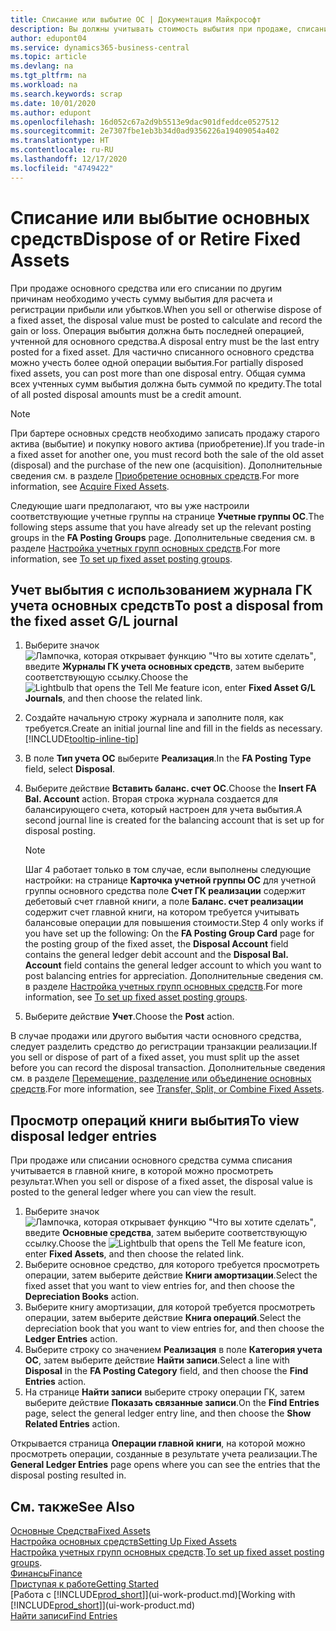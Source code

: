 ```yaml
---
title: Списание или выбытие ОС | Документация Майкрософт
description: Вы должны учитывать стоимость выбытия при продаже, списании или отбраковке основных средств.
author: edupont04
ms.service: dynamics365-business-central
ms.topic: article
ms.devlang: na
ms.tgt_pltfrm: na
ms.workload: na
ms.search.keywords: scrap
ms.date: 10/01/2020
ms.author: edupont
ms.openlocfilehash: 16d052c67a2d9b5513e9dac901dfeddce0527512
ms.sourcegitcommit: 2e7307fbe1eb3b34d0ad9356226a19409054a402
ms.translationtype: HT
ms.contentlocale: ru-RU
ms.lasthandoff: 12/17/2020
ms.locfileid: "4749422"
---
```

# <a name="dispose-of-or-retire-fixed-assets"></a><span data-ttu-id="5a005-103">Списание или выбытие основных средств</span><span class="sxs-lookup"><span data-stu-id="5a005-103">Dispose of or Retire Fixed Assets</span></span>

<span data-ttu-id="5a005-104">При продаже основного средства или его списании по другим причинам необходимо учесть сумму выбытия для расчета и регистрации прибыли или убытков.</span><span class="sxs-lookup"><span data-stu-id="5a005-104">When you sell or otherwise dispose of a fixed asset, the disposal value must be posted to calculate and record the gain or loss.</span></span> <span data-ttu-id="5a005-105">Операция выбытия должна быть последней операцией, учтенной для основного средства.</span><span class="sxs-lookup"><span data-stu-id="5a005-105">A disposal entry must be the last entry posted for a fixed asset.</span></span> <span data-ttu-id="5a005-106">Для частично списанного основного средства можно учесть более одной операции выбытия.</span><span class="sxs-lookup"><span data-stu-id="5a005-106">For partially disposed fixed assets, you can post more than one disposal entry.</span></span> <span data-ttu-id="5a005-107">Общая сумма всех учтенных сумм выбытия должна быть суммой по кредиту.</span><span class="sxs-lookup"><span data-stu-id="5a005-107">The total of all posted disposal amounts must be a credit amount.</span></span>  

> [!NOTE]  
> <span data-ttu-id="5a005-108">При бартере основных средств необходимо записать продажу старого актива (выбытие) и покупку нового актива (приобретение).</span><span class="sxs-lookup"><span data-stu-id="5a005-108">If you trade-in a fixed asset for another one, you must record both the sale of the old asset (disposal) and the purchase of the new one (acquisition).</span></span> <span data-ttu-id="5a005-109">Дополнительные сведения см. в разделе [Приобретение основных средств](fa-how-acquire.md).</span><span class="sxs-lookup"><span data-stu-id="5a005-109">For more information, see [Acquire Fixed Assets](fa-how-acquire.md).</span></span>  

<span data-ttu-id="5a005-110">Следующие шаги предполагают, что вы уже настроили соответствующие учетные группы на странице **Учетные группы ОС**.</span><span class="sxs-lookup"><span data-stu-id="5a005-110">The following steps assume that you have already set up the relevant posting groups in the **FA Posting Groups** page.</span></span> <span data-ttu-id="5a005-111">Дополнительные сведения см. в разделе [Настройка учетных групп основных средств](fa-how-setup-general.md#to-set-up-fixed-asset-posting-groups).</span><span class="sxs-lookup"><span data-stu-id="5a005-111">For more information, see [To set up fixed asset posting groups](fa-how-setup-general.md#to-set-up-fixed-asset-posting-groups).</span></span>  

## <a name="to-post-a-disposal-from-the-fixed-asset-gl-journal"></a><span data-ttu-id="5a005-112">Учет выбытия с использованием журнала ГК учета основных средств</span><span class="sxs-lookup"><span data-stu-id="5a005-112">To post a disposal from the fixed asset G/L journal</span></span>

1. <span data-ttu-id="5a005-113">Выберите значок ![Лампочка, которая открывает функцию "Что вы хотите сделать"](media/ui-search/search_small.png "Что вы хотите сделать"), введите **Журналы ГК учета основных средств**, затем выберите соответствующую ссылку.</span><span class="sxs-lookup"><span data-stu-id="5a005-113">Choose the ![Lightbulb that opens the Tell Me feature](media/ui-search/search_small.png "Tell me what you want to do") icon, enter **Fixed Asset G/L Journals**, and then choose the related link.</span></span>  
2. <span data-ttu-id="5a005-114">Создайте начальную строку журнала и заполните поля, как требуется.</span><span class="sxs-lookup"><span data-stu-id="5a005-114">Create an initial journal line and fill in the fields as necessary.</span></span> [!INCLUDE[tooltip-inline-tip](includes/tooltip-inline-tip_md.md)]  
3. <span data-ttu-id="5a005-115">В поле **Тип учета ОС** выберите **Реализация**.</span><span class="sxs-lookup"><span data-stu-id="5a005-115">In the **FA Posting Type** field, select **Disposal**.</span></span>  
4. <span data-ttu-id="5a005-116">Выберите действие **Вставить баланс. счет ОС**.</span><span class="sxs-lookup"><span data-stu-id="5a005-116">Choose the **Insert FA Bal. Account** action.</span></span> <span data-ttu-id="5a005-117">Вторая строка журнала создается для балансирующего счета, который настроен для учета выбытия.</span><span class="sxs-lookup"><span data-stu-id="5a005-117">A second journal line is created for the balancing account that is set up for disposal posting.</span></span>  

    > [!NOTE]  
    >  <span data-ttu-id="5a005-118">Шаг 4 работает только в том случае, если выполнены следующие настройки: на странице **Карточка учетной группы ОС** для учетной группы основного средства поле **Счет ГК реализации** содержит дебетовый счет главной книги, а поле **Баланс. счет реализации** содержит счет главной книги, на котором требуется учитывать балансовые операции для повышения стоимости.</span><span class="sxs-lookup"><span data-stu-id="5a005-118">Step 4 only works if you have set up the following: On the **FA Posting Group Card** page for the posting group of the fixed asset, the **Disposal Account** field contains the general ledger debit account and the **Disposal Bal. Account** field contains the general ledger account to which you want to post balancing entries for appreciation.</span></span> <span data-ttu-id="5a005-119">Дополнительные сведения см. в разделе [Настройка учетных групп основных средств](fa-how-setup-general.md#to-set-up-fixed-asset-posting-groups).</span><span class="sxs-lookup"><span data-stu-id="5a005-119">For more information, see [To set up fixed asset posting groups](fa-how-setup-general.md#to-set-up-fixed-asset-posting-groups).</span></span>  
5. <span data-ttu-id="5a005-120">Выберите действие **Учет**.</span><span class="sxs-lookup"><span data-stu-id="5a005-120">Choose the **Post** action.</span></span>  

<span data-ttu-id="5a005-121">В случае продажи или другого выбытия части основного средства, следует разделить средство до регистрации транзакции реализации.</span><span class="sxs-lookup"><span data-stu-id="5a005-121">If you sell or dispose of part of a fixed asset, you must split up the asset before you can record the disposal transaction.</span></span> <span data-ttu-id="5a005-122">Дополнительные сведения см. в разделе [Перемещение, разделение или объединение основных средств](fa-how-trans-split-combine.md).</span><span class="sxs-lookup"><span data-stu-id="5a005-122">For more information, see [Transfer, Split, or Combine Fixed Assets](fa-how-trans-split-combine.md).</span></span>  

## <a name="to-view-disposal-ledger-entries"></a><span data-ttu-id="5a005-123">Просмотр операций книги выбытия</span><span class="sxs-lookup"><span data-stu-id="5a005-123">To view disposal ledger entries</span></span>
<span data-ttu-id="5a005-124">При продаже или списании основного средства сумма списания учитывается в главной книге, в которой можно просмотреть результат.</span><span class="sxs-lookup"><span data-stu-id="5a005-124">When you sell or dispose of a fixed asset, the disposal value is posted to the general ledger where you can view the result.</span></span>  

1. <span data-ttu-id="5a005-125">Выберите значок ![Лампочка, которая открывает функцию "Что вы хотите сделать"](media/ui-search/search_small.png "Что вы хотите сделать"), введите **Основные средства**, затем выберите соответствующую ссылку.</span><span class="sxs-lookup"><span data-stu-id="5a005-125">Choose the ![Lightbulb that opens the Tell Me feature](media/ui-search/search_small.png "Tell me what you want to do") icon, enter **Fixed Assets**, and then choose the related link.</span></span>  
2. <span data-ttu-id="5a005-126">Выберите основное средство, для которого требуется просмотреть операции, затем выберите действие **Книги амортизации**.</span><span class="sxs-lookup"><span data-stu-id="5a005-126">Select the fixed asset that you want to view entries for, and then choose the **Depreciation Books** action.</span></span>  
3. <span data-ttu-id="5a005-127">Выберите книгу амортизации, для которой требуется просмотреть операции, затем выберите действие **Книга операций**.</span><span class="sxs-lookup"><span data-stu-id="5a005-127">Select the depreciation book that you want to view entries for, and then choose the **Ledger Entries** action.</span></span>  
4. <span data-ttu-id="5a005-128">Выберите строку со значением **Реализация** в поле **Категория учета ОС**, затем выберите действие **Найти записи**.</span><span class="sxs-lookup"><span data-stu-id="5a005-128">Select a line with **Disposal** in the **FA Posting Category** field, and then choose the **Find Entries** action.</span></span>  
5. <span data-ttu-id="5a005-129">На странице **Найти записи** выберите строку операции ГК, затем выберите действие **Показать связанные записи**.</span><span class="sxs-lookup"><span data-stu-id="5a005-129">On the **Find Entries** page, select the general ledger entry line, and then choose the **Show Related Entries** action.</span></span>  

<span data-ttu-id="5a005-130">Открывается страница **Операции главной книги**, на которой можно просмотреть операции, созданные в результате учета реализации.</span><span class="sxs-lookup"><span data-stu-id="5a005-130">The **General Ledger Entries** page opens where you can see the entries that the disposal posting resulted in.</span></span>  

## <a name="see-also"></a><span data-ttu-id="5a005-131">См. также</span><span class="sxs-lookup"><span data-stu-id="5a005-131">See Also</span></span>

[<span data-ttu-id="5a005-132">Основные Средства</span><span class="sxs-lookup"><span data-stu-id="5a005-132">Fixed Assets</span></span>](fa-manage.md)  
[<span data-ttu-id="5a005-133">Настройка основных средств</span><span class="sxs-lookup"><span data-stu-id="5a005-133">Setting Up Fixed Assets</span></span>](fa-setup.md)  
<span data-ttu-id="5a005-134">[Настройка учетных групп основных средств](fa-how-setup-general.md#to-set-up-fixed-asset-posting-groups).</span><span class="sxs-lookup"><span data-stu-id="5a005-134">[To set up fixed asset posting groups](fa-how-setup-general.md#to-set-up-fixed-asset-posting-groups).</span></span>  
[<span data-ttu-id="5a005-135">Финансы</span><span class="sxs-lookup"><span data-stu-id="5a005-135">Finance</span></span>](finance.md)  
[<span data-ttu-id="5a005-136">Приступая к работе</span><span class="sxs-lookup"><span data-stu-id="5a005-136">Getting Started</span></span>](product-get-started.md)  
<span data-ttu-id="5a005-137">[Работа с [!INCLUDE[prod_short](includes/prod_short.md)]](ui-work-product.md)</span><span class="sxs-lookup"><span data-stu-id="5a005-137">[Working with [!INCLUDE[prod_short](includes/prod_short.md)]](ui-work-product.md)</span></span>  
[<span data-ttu-id="5a005-138">Найти записи</span><span class="sxs-lookup"><span data-stu-id="5a005-138">Find Entries</span></span>](ui-find-entries.md)  
